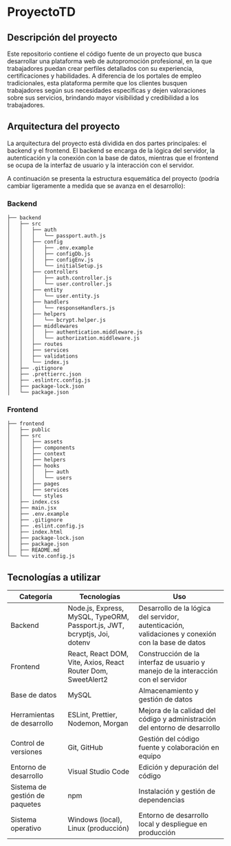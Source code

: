 # ProyectoTD

## Descripción del proyecto

Este repositorio contiene el código fuente de un proyecto que busca desarrollar una plataforma web de autopromoción profesional, en la que trabajadores puedan crear perfiles detallados con su experiencia, certificaciones y habilidades. A diferencia de los portales de empleo tradicionales, esta plataforma permite que los clientes busquen trabajadores según sus necesidades específicas y dejen valoraciones sobre sus servicios, brindando mayor visibilidad y credibilidad a los trabajadores.

## Arquitectura del proyecto

La arquitectura del proyecto está dividida en dos partes principales: el backend y el frontend. El backend se encarga de la lógica del servidor, la autenticación y la conexión con la base de datos, mientras que el frontend se ocupa de la interfaz de usuario y la interacción con el servidor.

A continuación se presenta la estructura esquemática del proyecto (podría cambiar ligeramente a medida que se avanza en el desarrollo):

### Backend
```plaintext
├── backend
│   ├── src
│   │   ├── auth
│   │   │   └── passport.auth.js
│   │   ├── config
│   │   │   ├── .env.example
│   │   │   ├── configDb.js
│   │   │   ├── configEnv.js
│   │   │   └── initialSetup.js
│   │   ├── controllers
│   │   │   ├── auth.controller.js
│   │   │   └── user.controller.js
│   │   ├── entity
│   │   │   └── user.entity.js
│   │   ├── handlers
│   │   │   └── responseHandlers.js
│   │   ├── helpers
│   │   │   └── bcrypt.helper.js
│   │   ├── middlewares
│   │   │   ├── authentication.middleware.js
│   │   │   └── authorization.middleware.js
│   │   ├── routes
│   │   ├── services
│   │   ├── validations
│   │   └── index.js
│   ├── .gitignore
│   ├── .prettierrc.json
│   ├── .eslintrc.config.js
│   ├── package-lock.json
│   └── package.json
```
### Frontend
```plaintext
├── frontend
│   ├── public
│   ├── src
│   │   ├── assets
│   │   ├── components
│   │   ├── context
│   │   ├── helpers
│   │   ├── hooks
│   │   │   ├── auth
│   │   │   └── users
│   │   ├── pages
│   │   ├── services
│   │   └── styles
│   ├── index.css
│   ├── main.jsx
│   ├── .env.example
│   ├── .gitignore
│   ├── .eslint.config.js
│   ├── index.html
│   ├── package-lock.json
│   ├── package.json
│   ├── README.md
└── └── vite.config.js
```

## Tecnologías a utilizar

<table>
    <thead>
        <tr>
            <th>Categoría</th>
            <th>Tecnologías</th>
            <th>Uso</th>
        </tr>
    </thead>
    <tbody>
        <tr>
            <td>Backend</td>
            <td>Node.js, Express, MySQL, TypeORM, Passport.js, JWT, bcryptjs, Joi, dotenv</td>
            <td>Desarrollo de la lógica del servidor, autenticación, validaciones y conexión con la base de datos</td>
        </tr>
        <tr>
            <td>Frontend</td>
            <td>React, React DOM, Vite, Axios, React Router Dom, SweetAlert2</td>
            <td>Construcción de la interfaz de usuario y manejo de la interacción con el servidor</td>
        </tr>
        <tr>
            <td>Base de datos</td>
            <td>MySQL</td>
            <td>Almacenamiento y gestión de datos</td>
        </tr>
        <tr>
            <td>Herramientas de desarrollo</td>
            <td>ESLint, Prettier, Nodemon, Morgan</td>
            <td>Mejora de la calidad del código y administración del entorno de desarrollo</td>
        </tr>
        <tr>
            <td>Control de versiones</td>
            <td>Git, GitHub</td>
            <td>Gestión del código fuente y colaboración en equipo</td>
        </tr>
        <tr>
            <td>Entorno de desarrollo</td>
            <td>Visual Studio Code</td>
            <td>Edición y depuración del código</td>
        </tr>
        <tr>
            <td>Sistema de gestión de paquetes</td>
            <td>npm</td>
            <td>Instalación y gestión de dependencias</td>
        </tr>
        <tr>
            <td>Sistema operativo</td>
            <td>Windows (local), Linux (producción)</td>
            <td>Entorno de desarrollo local y despliegue en producción</td>
        </tr>
    </tbody>
</table>
